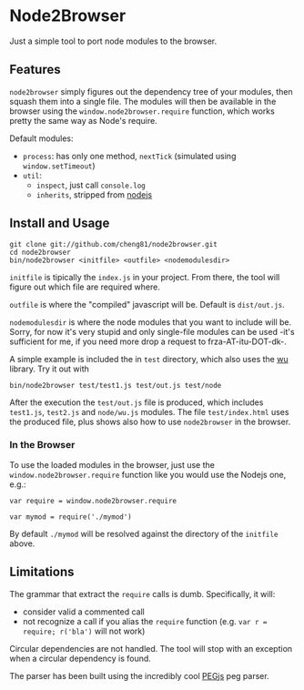 # Node2Browser

Just a simple tool to port node modules to the browser.

## Features

`node2browser` simply figures out the dependency tree of your modules, then squash them into a single file.
The modules will then be available in the browser using the `window.node2browser.require` function, 
which works pretty the same way as Node's require.

Default modules:

  - `process`: has only one method, `nextTick` (simulated using `window.setTimeout`)
  - `util`:
     - `inspect`, just call `console.log`
     - `inherits`, stripped from [nodejs](http://www.nodejs.org/)

## Install and Usage

    git clone git://github.com/cheng81/node2browser.git
    cd node2browser
    bin/node2browser <initfile> <outfile> <nodemodulesdir>

`initfile` is tipically the `index.js` in your project. From there, the tool will figure out which file are
required where.

`outfile` is where the "compiled" javascript will be. Default is `dist/out.js`.

`nodemodulesdir` is where the node modules that you want to include will be.
Sorry, for now it's very stupid and only single-file modules can be used -it's sufficient for me, if you need more drop a request to frza-AT-itu-DOT-dk-.

A simple example is included the in `test` directory, which also uses the [wu](http://fitzgen.github.com/wu.js/) library. Try it out with

    bin/node2browser test/test1.js test/out.js test/node

After the execution the `test/out.js` file is produced, which includes `test1.js`, `test2.js` and `node/wu.js` modules. The file `test/index.html` uses the produced file, plus shows also how to use `node2browser` in the browser.

### In the Browser

To use the loaded modules in the browser, just use the `window.node2browser.require` function like you would use the Nodejs one, e.g.:

    var require = window.node2browser.require

    var mymod = require('./mymod')

By default `./mymod` will be resolved against the directory of the `initfile` above.

## Limitations

The grammar that extract the `require` calls is dumb. Specifically, it will:

 - consider valid a commented call
 - not recognize a call if you alias the `require` function (e.g. `var r = require; r('bla')` will not work)

Circular dependencies are not handled. The tool will stop with an exception when a circular dependency is found.

The parser has been built using the incredibly cool [PEGjs](http://pegjs.majda.cz/) peg parser.